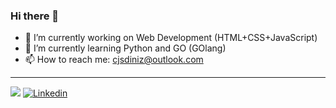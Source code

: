### Hi there 👋

<!--
**cjsdiniz/cjsdiniz** is a ✨ _special_ ✨ repository because its `README.md` (this file) appears on your GitHub profile.

Here are some ideas to get you started:

- 🔭 I’m currently working on Web Development (HTML+CSS+JavaScript) and Python
- 🌱 I’m currently learning Python and GO (GOlang)
- 👯 I’m looking to collaborate on ...
- 🤔 I’m looking for help with ...
- 💬 Ask me about ...
- 📫 How to reach me: cjsdiniz@outlook.com
- 😄 Pronouns: ...
- ⚡ Fun fact: ...
-->

- 🔭 I’m currently working on Web Development (HTML+CSS+JavaScript)
- 🌱 I’m currently learning Python and GO (GOlang)
- 📫 How to reach me: cjsdiniz@outlook.com
---
[![](https://img.shields.io/badge/-Rocketseat-blueviolet)](https://app.rocketseat.com.br/me/cjsdiniz-1624290006982)
[![Linkedin](https://img.shields.io/badge/-LinkedIn-0077b5?style=flat&labelColor=0077b5&logo=linkedin&Color=white)](https://www.linkedin.com/in/cjdiniz)
